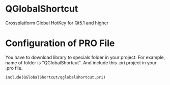 # QGlobalShortcut
Crossplatform Global HotKey for Qt5.1 and higher

# Configuration of PRO File
You have to download library to specials folder in your project.
For example, name of folder is "QGlobalShortcut".
And include this .pri project in your .pro file.
```
include(QGlobalShortcut/qglobalshortcut.pri)
```
